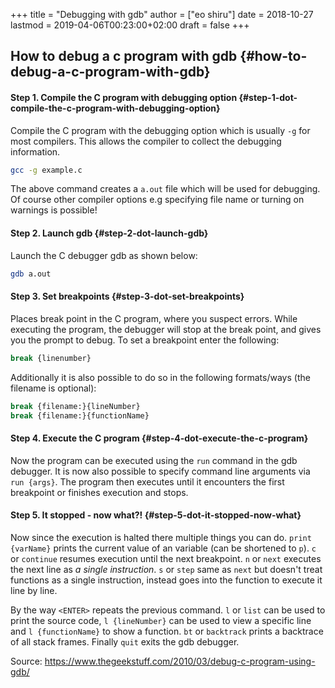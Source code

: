 +++
title = "Debugging with gdb"
author = ["eo shiru"]
date = 2018-10-27
lastmod = 2019-04-06T00:23:00+02:00
draft = false
+++

## How to debug a c program with gdb {#how-to-debug-a-c-program-with-gdb}


#### Step 1. Compile the C program with debugging option {#step-1-dot-compile-the-c-program-with-debugging-option}

Compile the C program with the debugging option which is usually `-g` for most compilers. This allows the compiler to collect the debugging information.

```sh
gcc -g example.c
```

The above command creates a `a.out` file which will be used for debugging. Of course other compiler options e.g specifying file name or turning on warnings is possible!


#### Step 2. Launch gdb {#step-2-dot-launch-gdb}

Launch the C debugger gdb as shown below:

```sh
gdb a.out
```


#### Step 3. Set breakpoints {#step-3-dot-set-breakpoints}

Places break point in the C program, where you suspect errors. While executing the program, the debugger will stop at the break point, and gives you the prompt to debug.
To set a breakpoint enter the following:

```sh
break {linenumber}
```

Additionally it is also possible to do so in the following formats/ways (the filename is optional):

```sh
break {filename:}{lineNumber}
break {filename:}{functionName}
```


#### Step 4. Execute the C program {#step-4-dot-execute-the-c-program}

Now the program can be executed using the `run` command in the gdb debugger. It is now also possible to specify command line arguments via `run {args}`.
The program then executes until it encounters the first breakpoint or finishes execution and stops.


#### Step 5. It stopped - now what?! {#step-5-dot-it-stopped-now-what}

Now since the execution is halted there multiple things you can do. `print {varName}` prints the current value of an variable (can be shortened to `p`). `c` or `continue` resumes execution until the next breakpoint. `n` or `next` executes the next line as _a single instruction_. `s` or `step` same as `next` but doesn't treat functions as a single instruction, instead goes into the function to execute it line by line.

By the way `<ENTER>` repeats the previous command. `l` or `list` can be used to print the source code, `l {lineNumber}` can be used to view a specific line and `l {functionName}` to show a function. `bt` or `backtrack` prints a backtrace of all stack frames. Finally `quit` exits the gdb debugger.

Source: <https://www.thegeekstuff.com/2010/03/debug-c-program-using-gdb/>
